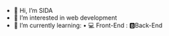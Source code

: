- 👋 Hi, I’m SIDA
- 👀 I’m interested in web development
- 🌱 I’m currently learning:
• 💻 Front-End : 🅱️Back-End
